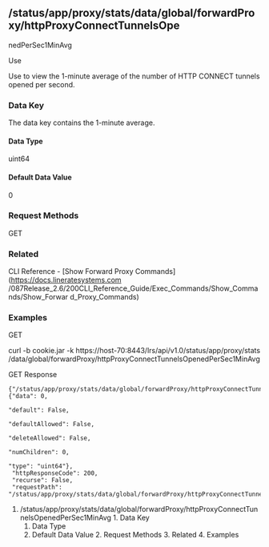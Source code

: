 ## /status/app/proxy/stats/data/global/forwardProxy/httpProxyConnectTunnelsOpe
nedPerSec1MinAvg

Use

Use to view the 1-minute average of the number of HTTP CONNECT tunnels opened
per second.

### Data Key

The data key contains the 1-minute average.

#### Data Type

uint64

#### Default Data Value

0

### Request Methods

GET

### Related

CLI Reference - [Show Forward Proxy Commands](https://docs.lineratesystems.com
/087Release_2.6/200CLI_Reference_Guide/Exec_Commands/Show_Commands/Show_Forwar
d_Proxy_Commands)

### Examples

GET

curl -b cookie.jar -k https://host-70:8443/lrs/api/v1.0/status/app/proxy/stats
/data/global/forwardProxy/httpProxyConnectTunnelsOpenedPerSec1MinAvg

GET Response

    
    
    {"/status/app/proxy/stats/data/global/forwardProxy/httpProxyConnectTunnelsOpenedPerSec1MinAvg": {"data": 0,
                                                                                                      "default": False,
                                                                                                      "defaultAllowed": False,
                                                                                                      "deleteAllowed": False,
                                                                                                      "numChildren": 0,
                                                                                                      "type": "uint64"},
     "httpResponseCode": 200,
     "recurse": False,
     "requestPath": "/status/app/proxy/stats/data/global/forwardProxy/httpProxyConnectTunnelsOpenedPerSec1MinAvg"}
    

  1. /status/app/proxy/stats/data/global/forwardProxy/httpProxyConnectTunnelsOpenedPerSec1MinAvg
    1. Data Key
      1. Data Type
      2. Default Data Value
    2. Request Methods
    3. Related
    4. Examples

